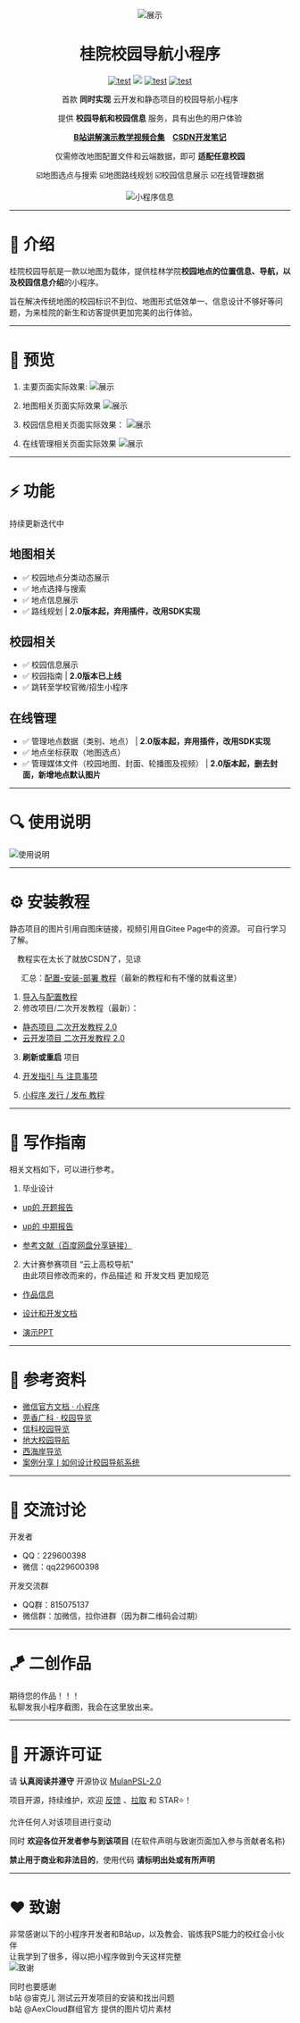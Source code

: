 <div align="center">

![展示](https://s1.ax1x.com/2023/04/16/p99G1RH.png) 
    <h1> 桂院校园导航小程序 </h1>

[![test](https://gitee.com/talmudmaster/GLU-Campus-Guide/badge/star.svg?theme=dark)](https://gitee.com/talmudmaster/GLU-Campus-Guide)
[![](https://img.shields.io/github/stars/talmudmaster/GLU-Campus-Guide)](https://github.com/talmudmaster/GLU-Campus-Guide)
[![test](https://img.shields.io/badge/license-MulanPSL-green)](LICENSE)
[![test](https://img.shields.io/badge/platform-微信小程序-green)](https://developers.weixin.qq.com/miniprogram/dev/component/)

首款 **同时实现** 云开发和静态项目的校园导航小程序  

提供 **校园导航和校园信息** 服务，具有出色的用户体验

**[B站讲解演示教学视频合集](https://space.bilibili.com/384844986/channel/collectiondetail?sid=1197124)**&emsp;**[CSDN开发笔记](https://blog.csdn.net/weixin_45940369/category_12257059.html)**

仅需修改地图配置文件和云端数据，即可 **适配任意校园**  

☑️地图选点与搜索  ☑️地图路线规划  ☑️校园信息展示  ☑️在线管理数据
 
![小程序信息](https://s1.ax1x.com/2023/04/16/p99G3zd.png) 

</div>

---
# 📖 介绍  

桂院校园导航是一款以地图为载体，提供桂林学院**校园地点的位置信息、导航，以及校园信息介绍**的小程序。  

旨在解决传统地图的校园标识不到位、地图形式低效单一、信息设计不够好等问题，为来桂院的新生和访客提供更加完美的出行体验。

---
# 🤩 预览

1. 主要页面实际效果:
![展示](https://s1.ax1x.com/2023/04/16/p99GUdf.png)  

2. 地图相关页面实际效果
![展示](https://s1.ax1x.com/2023/04/16/p99G0Jg.png)  

3. 校园信息相关页面实际效果：
![展示](https://s1.ax1x.com/2023/04/16/p99GBWQ.png)  

4. 在线管理相关页面实际效果
![展示](https://s1.ax1x.com/2023/04/16/p99GYLt.png)   

---
# ⚡️ 功能

持续更新迭代中

## 地图相关
- ✅ 校园地点分类动态展示
- ✅ 地点选择与搜索
- ✅ 地点信息展示
- ✅ 路线规划 | **2.0版本起，弃用插件，改用SDK实现**

## 校园相关
- ✅ 校园信息展示
- ✅ 校园指南 | **2.0版本已上线**
- ✅ 跳转至学校官微/招生小程序

## 在线管理
- ✅ 管理地点数据（类别、地点） | **2.0版本起，弃用插件，改用SDK实现**
- ✅ 地点坐标获取（地图选点）
- ✅ 管理媒体文件（校园地图、封面、轮播图及视频） | **2.0版本起，删去封面，新增地点默认图片**

---
# 🔍 使用说明

![使用说明](https://s1.ax1x.com/2023/04/16/p99GGQA.png)

---
# ⚙ 安装教程

静态项目的图片引用自图床链接，视频引用自Gitee Page中的资源。 可自行学习了解。

&emsp;教程实在太长了就放CSDN了，见谅

&emsp;&ensp;汇总：[配置-安装-部署 教程](https://blog.csdn.net/weixin_45940369/article/details/129279263)（最新的教程和有不懂的就看这里）

1. [导入与配置教程](https://blog.csdn.net/weixin_45940369/article/details/130938418)
2. 修改项目/二次开发教程（最新）：
- [静态项目 二次开发教程 2.0](https://blog.csdn.net/weixin_45940369/article/details/136420530)
- [云开发项目 二次开发教程 2.0](https://blog.csdn.net/weixin_45940369/article/details/136439513)

3. **刷新或重启** 项目

4. [开发指引 与 注意事项](https://blog.csdn.net/weixin_45940369/article/details/130918773)

5. [小程序 发行 / 发布 教程](https://blog.csdn.net/weixin_45940369/article/details/130693653)

---

# 📝 写作指南

相关文档如下，可以进行参考。

1. 毕业设计

- [up的 开题报告](写作指南/开题报告.md)

- [up的 中期报告](写作指南/中期报告.md)

- [参考文献（百度网盘分享链接）](https://pan.baidu.com/s/178lwGP1KIwtJekt55Fv2FA?pwd=f6gg)

2. 大计赛参赛项目 “云上高校导航”  
由此项目修改而来的，作品描述 和 开发文档 更加规范

- [作品信息](https://gitee.com/talmudmaster/Cloud-based_University_Navigation)

- [设计和开发文档](https://gitee.com/talmudmaster/Cloud-based_University_Navigation/blob/master/2023042719-%E5%8F%82%E8%B5%9B%E6%80%BB%E6%96%87%E4%BB%B6%E5%A4%B9/2023042719-03%20%E8%AE%BE%E8%AE%A1%E4%B8%8E%E5%BC%80%E5%8F%91%E6%96%87%E6%A1%A3/%E4%B8%AD%E5%9B%BD%E5%A4%A7%E5%AD%A6%E7%94%9F%E8%AE%A1%E7%AE%97%E6%9C%BA%E8%AE%BE%E8%AE%A1%E5%A4%A7%E8%B5%9B%E8%BD%AF%E4%BB%B6%E5%BC%80%E5%8F%91%E7%B1%BB%E4%BD%9C%E5%93%81%E8%AE%BE%E8%AE%A1%E5%92%8C%E5%BC%80%E5%8F%91%E6%96%87%E6%A1%A3.pdf)

- [演示PPT](https://gitee.com/talmudmaster/Cloud-based_University_Navigation/blob/master/2023042719-%E5%8F%82%E8%B5%9B%E6%80%BB%E6%96%87%E4%BB%B6%E5%A4%B9/2023042719-01%20%E4%BD%9C%E5%93%81%E4%B8%8E%E7%AD%94%E8%BE%A9%E6%9D%90%E6%96%99/%E4%BA%91%E4%B8%8A%E9%AB%98%E6%A0%A1%E5%AF%BC%E8%88%AA.pptx)

---
# 🧾 参考资料

- [微信官方文档 · 小程序](https://developers.weixin.qq.com/miniprogram/dev/framework/)
- [莞香广科 · 校园导览](https://gitee.com/hm_anwei/school-map)
- [信科校园导览](https://gitee.com/talmudmaster/GIIT-campus-guide)
- [地大校园导航](https://gitee.com/min_yue/CUG_Campus-navigation)
- [西海岸导览](https://gitee.com/tfnmdmx-gitee/xhaGuide)
- [案例分享丨如何设计校园导航系统](https://itc.jnmc.edu.cn/2021/0621/c1949a121868/pagem.htm)

---
# 🤝 交流讨论

开发者
- QQ：229600398
- 微信：qq229600398

开发交流群
- QQ群：815075137
- 微信群：加微信，拉你进群（因为群二维码会过期）

---
# 🪁 二创作品

期待您的作品！！！  
私聊发我小程序截图，我会在这里放出来。

---
# 📒 开源许可证
 
请 **认真阅读并遵守** 开源协议 [MulanPSL-2.0](LICENSE)

项目开源，持续维护，欢迎 [反馈](https://gitee.com/talmudmaster/GLU-Campus-Guide/issues) 、[拉取](https://gitee.com/talmudmaster/GLU-Campus-Guide/pulls) 和 STAR⭐️！

允许任何人对该项目进行变动

同时 **欢迎各位开发者参与到该项目** (在软件声明与致谢页面加入参与贡献者名称)

**禁止用于商业和非法目的**，使用代码 **请标明出处或有所声明**  

---
# ❤ 致谢

非常感谢以下的小程序开发者和B站up，以及教会、锻炼我PS能力的校红会小伙伴  
让我学到了很多，得以把小程序做到今天这样完整  
![致谢](https://s1.ax1x.com/2023/04/16/p99GwFS.png)

同时也要感谢  
b站 @宙克儿 测试云开发项目的安装和找出问题  
b站 @AexCloud群组官方 提供的图片切片素材